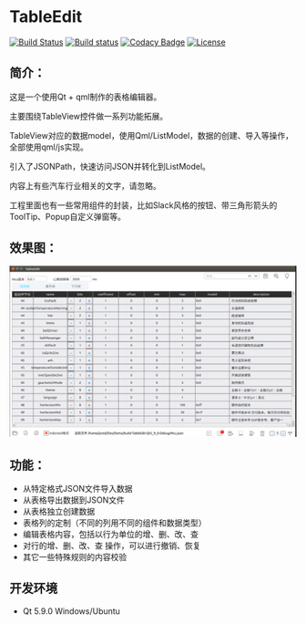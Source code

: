 # TableEdit
[![Build Status](https://travis-ci.org/wentaojia2014/TableEdit.svg?branch=master)](https://travis-ci.org/wentaojia2014/TableEdit)
[![Build status](https://ci.appveyor.com/api/projects/status/o56f7y1tdctr9t08?svg=true)](https://ci.appveyor.com/project/jiawentao/tableedit)
[![Codacy Badge](https://api.codacy.com/project/badge/Grade/43adb845c2b046e3907b0b41897078f3)](https://www.codacy.com/app/wentaojia2014/TableEdit?utm_source=github.com&amp;utm_medium=referral&amp;utm_content=wentaojia2014/TableEdit&amp;utm_campaign=Badge_Grade)
[![License](https://img.shields.io/badge/license-MIT-blue.svg)](https://github.com/wentaojia2014/TableEdit/blob/master/LICENSE)
## 简介：

这是一个使用Qt + qml制作的表格编辑器。

主要围绕TableView控件做一系列功能拓展。

TableView对应的数据model，使用Qml/ListModel，数据的创建、导入等操作，全部使用qml/js实现。

引入了JSONPath，快速访问JSON并转化到ListModel。

内容上有些汽车行业相关的文字，请忽略。

工程里面也有一些常用组件的封装，比如Slack风格的按钮、带三角形箭头的ToolTip、Popup自定义弹窗等。

## 效果图：

![Demo](Image/demo1.png)

## 功能：

* 从特定格式JSON文件导入数据
* 从表格导出数据到JSON文件
* 从表格独立创建数据
* 表格列的定制（不同的列用不同的组件和数据类型）
* 编辑表格内容，包括以行为单位的增、删、改、查
* 对行的增、删、改、查 操作，可以进行撤销、恢复
* 其它一些特殊规则的内容校验

## 开发环境

* Qt 5.9.0 Windows/Ubuntu

